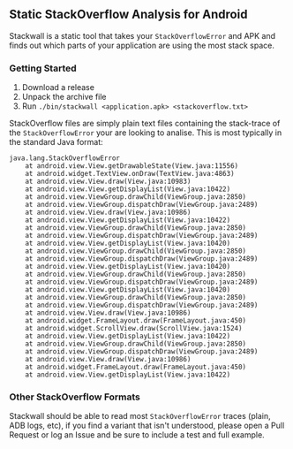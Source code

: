 ## Static StackOverflow Analysis for Android

Stackwall is a static tool that takes your `StackOverflowError` and APK and finds out which parts of your application
are using the most stack space.

### Getting Started

1. Download a release
1. Unpack the archive file
1. Run `./bin/stackwall <application.apk> <stackoverflow.txt>`

StackOverflow files are simply plain text files containing the stack-trace of the `StackOverflowError` your are looking
to analise. This is most typically in the standard Java format:

```log
java.lang.StackOverflowError
    at android.view.View.getDrawableState(View.java:11556)
    at android.widget.TextView.onDraw(TextView.java:4863)
    at android.view.View.draw(View.java:10983)
    at android.view.View.getDisplayList(View.java:10422)
    at android.view.ViewGroup.drawChild(ViewGroup.java:2850)
    at android.view.ViewGroup.dispatchDraw(ViewGroup.java:2489)
    at android.view.View.draw(View.java:10986)
    at android.view.View.getDisplayList(View.java:10422)
    at android.view.ViewGroup.drawChild(ViewGroup.java:2850)
    at android.view.ViewGroup.dispatchDraw(ViewGroup.java:2489)
    at android.view.View.getDisplayList(View.java:10420)
    at android.view.ViewGroup.drawChild(ViewGroup.java:2850)
    at android.view.ViewGroup.dispatchDraw(ViewGroup.java:2489)
    at android.view.View.getDisplayList(View.java:10420)
    at android.view.ViewGroup.drawChild(ViewGroup.java:2850)
    at android.view.ViewGroup.dispatchDraw(ViewGroup.java:2489)
    at android.view.View.getDisplayList(View.java:10420)
    at android.view.ViewGroup.drawChild(ViewGroup.java:2850)
    at android.view.ViewGroup.dispatchDraw(ViewGroup.java:2489)
    at android.view.View.draw(View.java:10986)
    at android.widget.FrameLayout.draw(FrameLayout.java:450)
    at android.widget.ScrollView.draw(ScrollView.java:1524)
    at android.view.View.getDisplayList(View.java:10422)
    at android.view.ViewGroup.drawChild(ViewGroup.java:2850)
    at android.view.ViewGroup.dispatchDraw(ViewGroup.java:2489)
    at android.view.View.draw(View.java:10986)
    at android.widget.FrameLayout.draw(FrameLayout.java:450)
    at android.view.View.getDisplayList(View.java:10422)
```

### Other StackOverflow Formats

Stackwall should be able to read most `StackOverflowError` traces (plain, ADB logs, etc), if you find a variant that
isn't understood, please open a Pull Request or log an Issue and be sure to include a test and full example.
